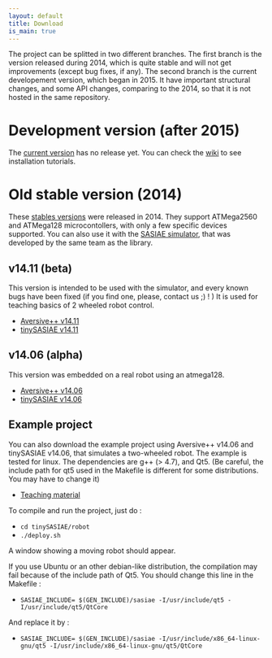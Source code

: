 ```yaml
---
layout: default
title: Download
is_main: true
---
```


The project can be splitted in two different branches.
The first branch is the version released during 2014, which is quite stable and will not get improvements (except bug fixes, if any).
The second branch is the current developement version, which began in 2015. It have important structural changes, and some API changes, comparing to the 2014, so that it is not hosted in the same repository.

# Development version (after 2015)

The [current version](https://github.com/AversivePlusPlus/AversivePlusPlus) has no release yet.
You can check the [wiki](https://github.com/AversivePlusPlus/AversivePlusPlus/wiki) 
to see installation tutorials.

# Old stable version (2014)

These [stables versions](https://github.com/astralien3000/aversive--) were released in 2014. 
They support ATMega2560 and ATMega128 microcontollers, with only a few specific devices supported.
You can also use it with the [SASIAE simulator](https://github.com/astralien3000/tinySASIAE), 
that was developed by the same team as the library.

## v14.11 (beta)

This version is intended to be used with the simulator, and every known bugs have been fixed (if you find one, please, contact us ;) ! )
It is used for teaching basics of 2 wheeled robot control.

 - [Aversive++ v14.11](https://github.com/astralien3000/aversive--/archive/v14.11b.tar.gz)
 - [tinySASIAE v14.11](https://github.com/astralien3000/tinySASIAE/archive/v14.11.tar.gz)
 
## v14.06 (alpha)
 
This version was embedded on a real robot using an atmega128.
 
 - [Aversive++ v14.06](https://github.com/astralien3000/aversive--/archive/v14.06.tar.gz)
 - [tinySASIAE v14.06](https://github.com/astralien3000/tinySASIAE/archive/v14.06.tar.gz)
 
## Example project

You can also download the example project using Aversive++ v14.06 and tinySASIAE v14.06, that simulates a two-wheeled robot.
The example is tested for linux. The dependencies are g++ (> 4.7), and Qt5.
(Be careful, the include path for qt5 used in the Makefile is different for some distributions. You may have to change it)

 - [Teaching material](https://drive.google.com/file/d/0B9V_NolZXjZ-SGczc0o0RDdzeXc/view?usp=sharing)

To compile and run the project, just do :

 - `cd tinySASIAE/robot`
 - `./deploy.sh`

A window showing a moving robot should appear.

If you use Ubuntu or an other debian-like distribution,
the compilation may fail because of the include path of Qt5. You should change this line in the Makefile :

 - `SASIAE_INCLUDE= $(GEN_INCLUDE)/sasiae -I/usr/include/qt5 -I/usr/include/qt5/QtCore`

And replace it by :

 - `SASIAE_INCLUDE= $(GEN_INCLUDE)/sasiae -I/usr/include/x86_64-linux-gnu/qt5 -I/usr/include/x86_64-linux-gnu/qt5/QtCore`
